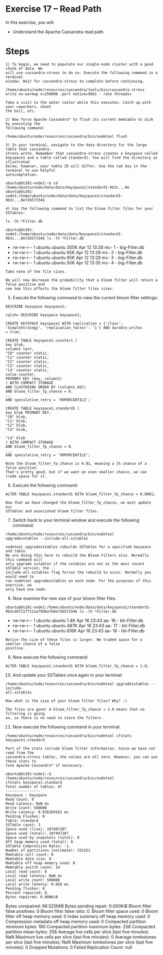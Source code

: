 # Exercise 17 – Read Path

In this exercise, you will:

- Understand the Apache Cassandra read path.

# Steps

```
1) To begin, we need to populate our single-node cluster with a good chunk of data. We
will use cassandra-stress to do so. Execute the following command in a terminal
window. Wait for cassandra-stress to complete before continuing.
```
```
/home/ubuntu/node/resources/cassandra/tools/bin/cassandra-stress
write no-warmup n=250000 -port native=9041 - rate threads=
```
```
Take a visit to the water cooler while this executes. Catch up with your coworkers, shoot
the bull, etc.
```
```
2) Now force Apache Cassandra™ to flush its current memtable to disk by executing the
following command:
```
```
/home/ubuntu/node/resources/cassandra/bin/nodetool flush
```
```
3) In your terminal, navigate to the data directory for the large table that cassandra-
stress wrote. Remember that cassandra-stress creates a keyspace called
keyspace1 and a table called standard1. You will find the directory as illustrated
below, however, your table ID will differ. Use the tab key in the terminal to use helpful
autocompletion.
```
```
ubuntu@ds201-node1:~$ cd
/home/ubuntu/node/data/data/keyspace1/standard1-9b3c...0e
ubuntu@ds201-
node1:/home/ubuntu/node/data/data/keyspace1/standard1-
9b3c...0e72657334$
```
```
4) Use the following command to list the bloom filter files for your SSTables:
```
```
ls -lh *Filter.db
```

```
ubuntu@ds201-
node1:/home/ubuntu/node/data/data/keyspace1/standard1-
9b3c...0e72657334$ ls -lh *Filter.db
```
- rw-rw-r-- 1 ubuntu ubuntu 305K Apr 12 13:28 mc- 1 - big-Filter.db
- rw-rw-r-- 1 ubuntu ubuntu 65K Apr 12 13:28 mc- 2 - big-Filter.db
- rw-rw-r-- 1 ubuntu ubuntu 65K Apr 12 13:29 mc- 3 - big-Filter.db
- rw-rw-r-- 1 ubuntu ubuntu 50K Apr 12 13:35 mc- 4 - big-Filter.db

```
Take note of the file sizes.
```
```
We will now decrease the probability that a bloom filter will return a false positive and
see how this affects the bloom filter files sizes.
```
5) Execute the following command to view the current bloom filter settings:

```
DESCRIBE keyspace keyspace1;
```
```
cqlsh> DESCRIBE keyspace keyspace1;
```
```
CREATE KEYSPACE keyspace1 WITH replication = {'class':
'SimpleStrategy', 'replication_factor': '1'} AND durable_writes
= true;
```
```
CREATE TABLE keyspace1.counter1 (
key blob,
column1 text,
"C0" counter static,
"C1" counter static,
"C2" counter static,
"C3" counter static,
"C4" counter static,
value counter,
PRIMARY KEY (key, column1)
) WITH COMPACT STORAGE
AND CLUSTERING ORDER BY (column1 ASC)
AND bloom_filter_fp_chance = 0.
...
AND speculative_retry = '99PERCENTILE';
```
```
CREATE TABLE keyspace1.standard1 (
key blob PRIMARY KEY,
"C0" blob,
"C1" blob,
"C2" blob,
"C3" blob,
```

```
"C4" blob
) WITH COMPACT STORAGE
AND bloom_filter_fp_chance = 0.
...
AND speculative_retry = '99PERCENTILE';
```
```
Note the bloom_filter_fp_chance is 0.01, meaning a 1% chance of a false positive.
That's pretty good, but if we want an even smaller chance, we can trade space for it.
```
6) Execute the following command:

```
ALTER TABLE keyspace1.standard1 WITH bloom_filter_fp_chance = 0.0001;
```
```
Now that we have changed the bloom_filter_fp_chance, we must update our
SSTables and associated bloom filter files.
```
7) Switch back to your terminal window and execute the following command:

```
/home/ubuntu/node/resources/cassandra/bin/nodetool
upgradesstables --include-all-sstables
```
```
nodetool upgradesstables rebuilds SSTables for a specified keyspace and table.
We are doing this here to rebuild the Bloom Filters also. Normally this command will
only upgrade sstables if the sstables are not at the most recent SSTable version; the --
include-all-sstables flag forces the rebuild to occur. Normally you would need to
run nodetool upgradesstables on each node. For the purposes of this exercise, we
only have one node.
```
8) Now examine the new size of your bloom filter files.

```
ubuntu@ds201-node1:/home/ubuntu/node/data/data/keyspace1/standard1-
9b3cd4711f7111e79d8a7b0e72657334$ ls -lh *Filter.db
```
- rw-rw-r-- 1 ubuntu ubuntu 1.4K Apr 16 23:43 aa- 16 - bti-Filter.db
- rw-rw-r-- 1 ubuntu ubuntu 487K Apr 16 23:43 aa- 17 - bti-Filter.db
- rw-rw-r-- 1 ubuntu ubuntu 616K Apr 16 23:43 aa- 18 - bti-Filter.db

```
Notice the size of these files is larger. We traded space for a smaller chance of a false
positive.
```
9) Now execute the following command:

```
ALTER TABLE keyspace1.standard1 WITH bloom_filter_fp_chance = 1.0;
```
10) And update your SSTables once again in your terminal:


```
/home/ubuntu/node/resources/cassandra/bin/nodetool upgradesstables --include-
all-sstables
```
```
Now what is the size of your bloom filter files? Why? :)
```
```
The files are gone! A bloom_filter_fp_chance = 1.0 means that no filtering is going
on, so there is no need to store the filters.
```
11) Now execute the following command in your terminal:

```
/home/ubuntu/node/resources/cassandra/bin/nodetool cfstats keyspace1.standard
```
```
Part of the stats include bloom filter information. Since we have not read from the
cassandra-stress tables, the values are all zero. However, you can use these stats to
tune Apache Cassandra™ if necessary.
```
```
ubuntu@ds201-node1:~$ /home/ubuntu/node/resources/cassandra/bin/nodetool
cfstats keyspace1.standard
Total number of tables: 47
----------------
Keyspace : keyspace
Read Count: 0
Read Latency: NaN ms
Write Count: 500000
Write Latency: 0.036269162 ms
Pending Flushes: 0
Table: standard
SSTable count: 3
Space used (live): 107497287
Space used (total): 107497287
Space used by snapshots (total): 0
Off heap memory used (total): 0
SSTable Compression Ratio: -1.
Number of partitions (estimate): 252151
Memtable cell count: 0
Memtable data size: 0
Memtable off heap memory used: 0
Memtable switch count: 14
Local read count: 0
Local read latency: NaN ms
Local write count: 500000
Local write latency: 0.028 ms
Pending flushes: 0
Percent repaired: 0.
Bytes repaired: 0.000KiB
```

Bytes unrepaired: 98.525MiB
Bytes pending repair: 0.000KiB
Bloom filter false positives: 0
Bloom filter false ratio: 0.
Bloom filter space used: 0
Bloom filter off heap memory used: 0
Index summary off heap memory used: 0
Compression metadata off heap memory used: 0
Compacted partition minimum bytes: 180
Compacted partition maximum bytes: 258
Compacted partition mean bytes: 258
Average live cells per slice (last five minutes):
NaN
Maximum live cells per slice (last five minutes):
0
Average tombstones per slice (last five minutes):
NaN
Maximum tombstones per slice (last five minutes):
0
Dropped Mutations: 0
Failed Replication Count: null


